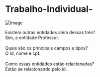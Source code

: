 # Trabalho-Individual-

![image](https://user-images.githubusercontent.com/109689914/212424282-391c9288-00e5-4897-8a02-2769964aa760.png)

Existem outras entidades além dessas três?<br>
Sim, a entidade Professor.<br> <br>
Quais são os principais campos e tipos?<br>
O Id, nome e cpf. <br> <br>
Como essas entidades estão relacionadas?<br>
Estão se relacionando pelo id.<br>

